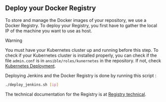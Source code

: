 ## Deploy your Docker Registry

To store and manage the Docker images of your repository, we use a Docker Registry.
To deploy your Registry, you first have to gather the local IP of the machine you want to use as host.

> [!warning]
> You must have your Kubernetes cluster up and running before this step. To check if your Kubernetes cluster is installed properly, you can check if the file `admin.conf` is in `ansible/roles/kunernetes` in the repository. If not, check [Kubernetes Deployment](../Kubernetes/Kubernetes%20deployment.md).

Deploying Jenkins and the Docker Registry is done by running this script :
```bash
./deploy_jenkins.sh [ip]
```

The technical documentation for the Registry is at [Registry technical](Registry%20technical.md).
